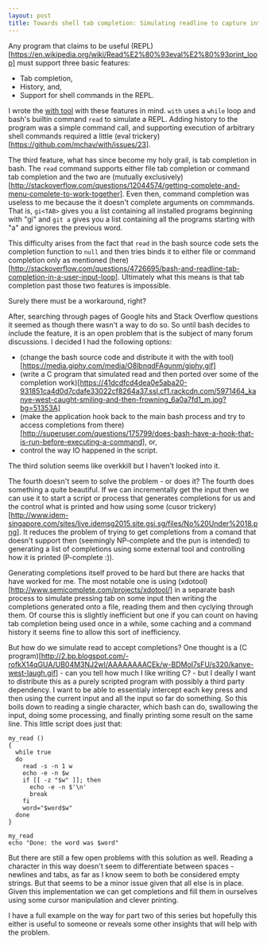 ```yaml
---
layout: post
title: Towards shell tab completion: Simulating readline to capture intermediate input
---
```


Any program that claims to be useful (REPL)[https://en.wikipedia.org/wiki/Read%E2%80%93eval%E2%80%93print_loop]
must support three basic features:

* Tab completion,
* History, and,
* Support for shell commands in the REPL.

I wrote the [with tool](https://github.com/mchav/With) with these features in mind.
`with` uses a `while` loop and bash's builtin command `read` to simulate a REPL.
Adding history to the program was a simple command call, and supporting execution of arbitrary
shell commands required a little (eval trickery)[https://github.com/mchav/with/issues/23].


The third feature, what has since become my holy grail, is tab completion in bash.
The `read` command supports either file tab completion or command tab completion and the 
two are (mutually exclusively)[http://stackoverflow.com/questions/12044574/getting-complete-and-menu-complete-to-work-together].
Even then, command completion was useless to me because the it doesn't complete arguments on commmands. That is,
`gi<TAB>` gives you a list containing all installed programs beginning with "gi" and `git a` gives you a list
containing all the programs starting with "a" and ignores the previous word.

This difficulty arises from the fact that `read` in the bash source code sets the completion function to `null`
and then tries binds it to either file or command completion only as mentioned (here)[http://stackoverflow.com/questions/4726695/bash-and-readline-tab-completion-in-a-user-input-loop]. Ultimately what this means is that tab completion past those two features
is impossible. 

Surely there must be a workaround, right?

After, searching through pages of Google hits and Stack Overflow questions it seemed as though there wasn't a way to do so.
So until bash decides to include the feature, it is an open problem that is the subject of many forum discussions.
I decided I had the following options:

* (change the bash source code and distribute it with the with tool)[https://media.giphy.com/media/O8lbnqdFAgunm/giphy.gif] 
* (write a C program that simulated read and then ported over some of the completion work)[https://41dcdfcd4dea0e5aba20-931851ca4d0d7cdafe33022cf8264a37.ssl.cf1.rackcdn.com/5971464_kanye-west-caught-smiling-and-then-frowning_6a0a7fd1_m.jpg?bg=51353A]
* (make the application hook back to the main bash process and try to access completions from there)[http://superuser.com/questions/175799/does-bash-have-a-hook-that-is-run-before-executing-a-command], or,
* control the way IO happened in the script.

The third solution seems like overkkill but I haven't looked into it. 

The fourth doesn't seem to solve the problem - or does it?
The fourth does something a quite beautiful. If we can incrementally get the input then we can use it to start a script or process that
generates completions for us and the control what is printed and how using some (cusor trickery)[http://www.idem-singapore.com/sites/live.idemsg2015.site.gsi.sg/files/No%20Under%2018.png]. It reduces the problem of trying to get completions from a comand that doesn't support
 then (seemingly NP-complete and the pun is intended) to generating a list of completions using some external tool and controlling how it is printed (P-complete :)). 

Generating completions itself proved to be hard but there are hacks that have worked for me. The most notable one is using (xdotool)[http://www.semicomplete.com/projects/xdotool/] in a separate bash process to simulate pressing tab on some input then writing the completions
generated onto a file, reading them and then cyclying through them. Of course this is slightly inefficient but one if you can count on 
having tab completion being used once in a while, some caching and a command history it seems fine to allow this sort of inefficiency.

But how do we simulate read to accept completions? One thought is a (C program)[http://2.bp.blogspot.com/-rofkX14qGUA/UB04M3NJ2wI/AAAAAAAACEk/w-BDMoI7sFU/s320/kanye-west-laugh.gif] - can you tell how much I like writing C? - but I deally I want to distribute this as a purely
scripted program with possibly a third party dependency. I want to be able to essentialy intercept each key press and then using the current input and all the input so far
do something. So this boils down to reading a single character, which bash can do, swallowing the input, doing some processing,
and finally printing some result on the same line. This little script does just that:

```
my_read ()
{
  while true
  do
    read -s -n 1 w
    echo -e -n $w
    if [[ -z "$w" ]]; then
      echo -e -n $'\n'
      break
    fi
    word="$word$w"
  done
}

my_read
echo "Done: the word was $word"
```

But there are still a few open problems with this solution as well. Reading a character in this way doesn't seem to differentiate between
spaces - newlines and tabs, as far as I know seem to both be considered empty strings. But that seems to be a minor issue given that all else is in place. Given this implementation we can get completions and fill them in ourselves using some cursor manipulation and clever printing.

I have a full example on the way for part two of this series but hopefully this either is useful to someone or reveals some other insights that will help with the problem.